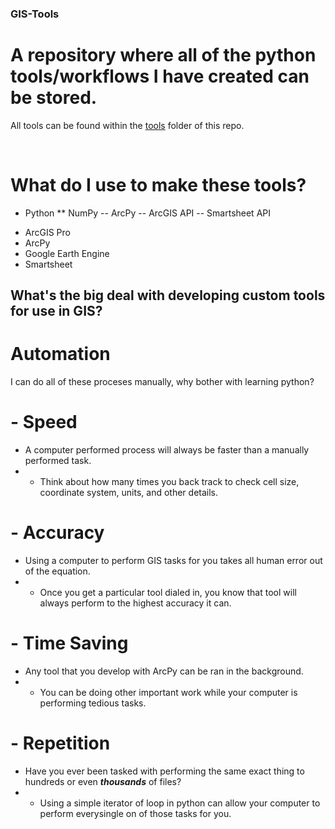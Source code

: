 ### GIS-Tools
# A repository where all of the python tools/workflows I have created can be stored.
All tools can be found within the [tools](https://github.com/wessholders/GIS-Tools/tree/main/Tools) folder of this repo.

<br>

# What do I use to make these tools?
* Python
** NumPy
-- ArcPy
-- ArcGIS API
-- Smartsheet API
- ArcGIS Pro
- ArcPy
- Google Earth Engine
- Smartsheet
## What's the big deal with developing custom tools for use in GIS?
# Automation
I can do all of these proceses manually, why bother with learning python?
# - Speed
- A computer performed process will always be faster than a manually performed task.
- - Think about how many times you back track to check cell size, coordinate system, units, and other details.
# - Accuracy
- Using a computer to perform GIS tasks for you takes all human error out of the equation.
- - Once you get a particular tool dialed in, you know that tool will always perform to the highest accuracy it can.
# - Time Saving
- Any tool that you develop with ArcPy can be ran in the background.
- - You can be doing other important work while your computer is performing tedious tasks.
# - Repetition
- Have you ever been tasked with performing the same exact thing to hundreds or even ***thousands*** of files?
- - Using a simple iterator of loop in python can allow your computer to perform everysingle on of those tasks for you.
